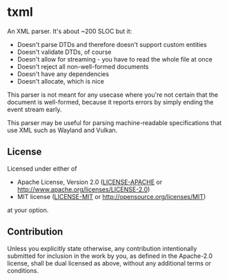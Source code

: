 # txml

An XML parser. It's about ~200 SLOC but it:

- Doesn't parse DTDs and therefore doesn't support custom entities
- Doesn't validate DTDs, of course
- Doesn't allow for streaming - you have to read the whole file at once
- Doesn't reject all non-well-formed documents
- Doesn't have any dependencies
- Doesn't allocate, which is nice

This parser is not meant for any usecase where you're not certain that
the document is well-formed, because it reports errors by simply ending
the event stream early.

This parser may be useful for parsing machine-readable specifications that
use XML such as Wayland and Vulkan.

## License

Licensed under either of

 * Apache License, Version 2.0
   ([LICENSE-APACHE](LICENSE-APACHE) or http://www.apache.org/licenses/LICENSE-2.0)
 * MIT license
   ([LICENSE-MIT](LICENSE-MIT) or http://opensource.org/licenses/MIT)

at your option.

## Contribution

Unless you explicitly state otherwise, any contribution intentionally submitted
for inclusion in the work by you, as defined in the Apache-2.0 license, shall be
dual licensed as above, without any additional terms or conditions.
